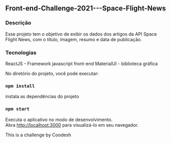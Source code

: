 ## Front-end-Challenge-2021---Space-Flight-News

### Descrição

Esse projeto tem o objetivo de exibir os dados dos artigos da API Space Flight News, com o título, imagem, resumo e data de publicação. 

### Tecnologias

 ReactJS - Framework javascript front-end
 MaterialUI - biblioteca gráfica

No diretório do projeto, você pode executar:
### `npm install`
instala as dependências do projeto
### `npm start`
Executa o aplicativo no modo de desenvolvimento.\
Abra [http://localhost:3000](http://localhost:3000) para visualizá-lo em seu navegador.


This is a challenge by Coodesh